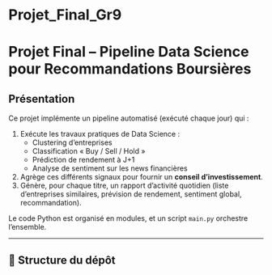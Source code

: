 # Projet_Final_Gr9

# Projet Final – Pipeline Data Science pour Recommandations Boursières

## Présentation
Ce projet implémente un pipeline automatisé (exécuté chaque jour) qui :

1. Exécute les travaux pratiques de Data Science :  
   - Clustering d’entreprises  
   - Classification « Buy / Sell / Hold »  
   - Prédiction de rendement à J+1  
   - Analyse de sentiment sur les news financières  
2. Agrège ces différents signaux pour fournir un **conseil d’investissement**.
3. Génère, pour chaque titre, un rapport d’activité quotidien (liste d’entreprises similaires, prévision de rendement, sentiment global, recommandation).

Le code Python est organisé en modules, et un script `main.py` orchestre l’ensemble.

---

## 📁 Structure du dépôt

